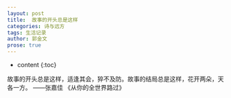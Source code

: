 ```yaml
---
layout: post
title:  故事的开头总是这样
categories: 诗与远方
tags: 生活记录
author: 郭金文
prose: true
---
```

* content
{:toc}


故事的开头总是这样，适逢其会，猝不及防。故事的结局总是这样，花开两朵，天各一方。
——张嘉佳 《从你的全世界路过》
